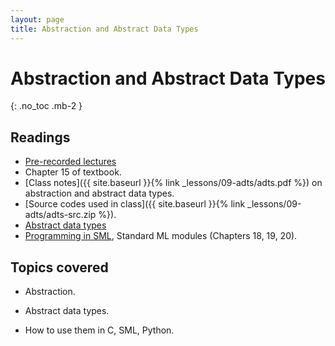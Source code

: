 ```yaml
---
layout: page
title: Abstraction and Abstract Data Types
---
```


# Abstraction and Abstract Data Types
{: .no_toc .mb-2 }

<!-- - TOC -->
<!-- {:toc} -->

## Readings

- [Pre-recorded lectures](https://www.youtube.com/playlist?list=PLeIbBi3CwMZzTwPtz2Vm4SoaB_aHaQMAU)
- Chapter 15 of textbook.
- [Class notes]({{ site.baseurl }}{% link _lessons/09-adts/adts.pdf %}) on abstraction and abstract data types.
- [Source codes used in class]({{ site.baseurl }}{% link _lessons/09-adts/adts-src.zip %}).
- [Abstract data types](https://en.wikipedia.org/wiki/Abstract_data_type)
- [Programming in SML](https://www.cs.cmu.edu/~rwh/isml/book.pdf), Standard ML modules (Chapters 18, 19, 20).

## Topics covered

- Abstraction.

- Abstract data types.

- How to use them in C, SML, Python.
